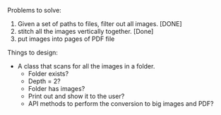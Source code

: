 Problems to solve: 

1. Given a set of paths to files, filter out all images. \[DONE\] 
2. stitch all the images vertically together. \[Done\]
3. put images into pages of PDF file 

Things to design:
* A class that scans for all the images in a folder. 
    * Folder exists? 
    * Depth = 2? 
    * Folder has images? 
    * Print out and show it to the user? 
    * API methods to perform the conversion to big images and PDF?
    



